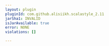 ```yaml
---
layout: plugin
pluginId: com.github.alisiikh.scalastyle_2.11
jarSha1: INVALID
isJarAvailable: true
error: NONE
violations: []

---
```

